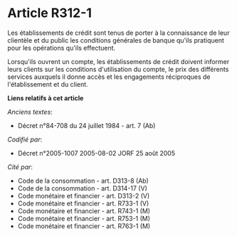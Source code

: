 # Article R312-1

Les établissements de crédit sont tenus de porter à la connaissance de leur clientèle et du public les conditions générales
de banque qu'ils pratiquent pour les opérations qu'ils effectuent.

Lorsqu'ils ouvrent un compte, les établissements de crédit doivent informer leurs clients sur les conditions d'utilisation du
compte, le prix des différents services auxquels il donne accès et les engagements réciproques de l'établissement et du
client.

**Liens relatifs à cet article**

_Anciens textes_:

  - Décret n°84-708 du 24 juillet 1984 - art. 7 (Ab)

_Codifié par_:

  - Décret n°2005-1007 2005-08-02 JORF 25 août 2005

_Cité par_:

  - Code de la consommation - art. D313-8 (Ab)
  - Code de la consommation - art. D314-17 (V)
  - Code monétaire et financier - art. D313-2 (V)
  - Code monétaire et financier - art. R733-1 (V)
  - Code monétaire et financier - art. R743-1 (M)
  - Code monétaire et financier - art. R753-1 (M)
  - Code monétaire et financier - art. R763-1 (M)
